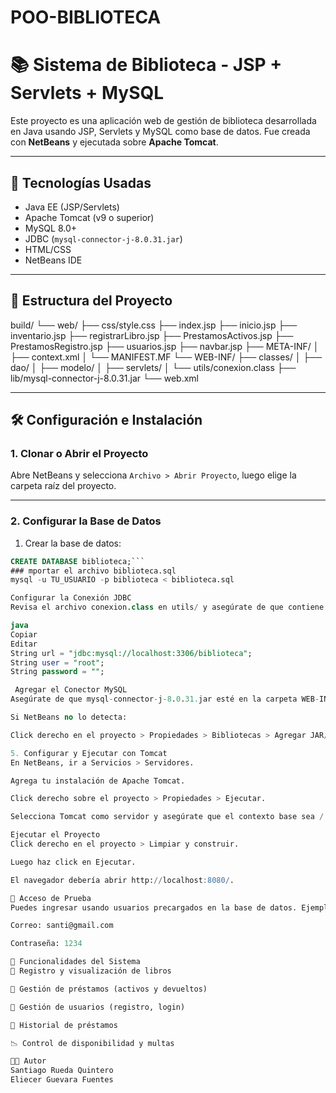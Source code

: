 # POO-BIBLIOTECA
# 📚 Sistema de Biblioteca - JSP + Servlets + MySQL

Este proyecto es una aplicación web de gestión de biblioteca desarrollada en Java usando JSP, Servlets y MySQL como base de datos. Fue creada con **NetBeans** y ejecutada sobre **Apache Tomcat**.

---

## 🚀 Tecnologías Usadas

- Java EE (JSP/Servlets)
- Apache Tomcat (v9 o superior)
- MySQL 8.0+
- JDBC (`mysql-connector-j-8.0.31.jar`)
- HTML/CSS
- NetBeans IDE

---

## 📂 Estructura del Proyecto

build/
└── web/
├── css/style.css
├── index.jsp
├── inicio.jsp
├── inventario.jsp
├── registrarLibro.jsp
├── PrestamosActivos.jsp
├── PrestamosRegistro.jsp
├── usuarios.jsp
├── navbar.jsp
├── META-INF/
│ ├── context.xml
│ └── MANIFEST.MF
└── WEB-INF/
├── classes/
│ ├── dao/
│ ├── modelo/
│ ├── servlets/
│ └── utils/conexion.class
├── lib/mysql-connector-j-8.0.31.jar
└── web.xml


---

## 🛠️ Configuración e Instalación

### 1. Clonar o Abrir el Proyecto

Abre NetBeans y selecciona `Archivo > Abrir Proyecto`, luego elige la carpeta raíz del proyecto.

---

### 2. Configurar la Base de Datos

1. Crear la base de datos:

```sql
CREATE DATABASE biblioteca;```
### mportar el archivo biblioteca.sql
mysql -u TU_USUARIO -p biblioteca < biblioteca.sql

Configurar la Conexión JDBC
Revisa el archivo conexion.class en utils/ y asegúrate de que contiene algo como esto:

java
Copiar
Editar
String url = "jdbc:mysql://localhost:3306/biblioteca";
String user = "root";
String password = "";

 Agregar el Conector MySQL
Asegúrate de que mysql-connector-j-8.0.31.jar esté en la carpeta WEB-INF/lib.

Si NetBeans no lo detecta:

Click derecho en el proyecto > Propiedades > Bibliotecas > Agregar JAR/Carpeta.

5. Configurar y Ejecutar con Tomcat
En NetBeans, ir a Servicios > Servidores.

Agrega tu instalación de Apache Tomcat.

Click derecho sobre el proyecto > Propiedades > Ejecutar.

Selecciona Tomcat como servidor y asegúrate que el contexto base sea /.

Ejecutar el Proyecto
Click derecho en el proyecto > Limpiar y construir.

Luego haz click en Ejecutar.

El navegador debería abrir http://localhost:8080/.

🧪 Acceso de Prueba
Puedes ingresar usando usuarios precargados en la base de datos. Ejemplo:

Correo: santi@gmail.com

Contraseña: 1234

🔑 Funcionalidades del Sistema
📖 Registro y visualización de libros

🔁 Gestión de préstamos (activos y devueltos)

👤 Gestión de usuarios (registro, login)

🧾 Historial de préstamos

📉 Control de disponibilidad y multas

👨‍💻 Autor
Santiago Rueda Quintero
Eliecer Guevara Fuentes

